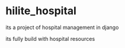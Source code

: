 # hilite_hospital
its a project of hospital management in django

its fully build with hospital resources
